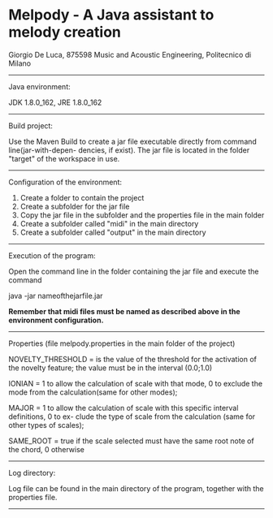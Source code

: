 # Melpody - A Java assistant to melody creation

Giorgio De Luca, 875598 Music and Acoustic Engineering, Politecnico di Milano


----------------------------------------------------------------------------------------------
Java environment: 

JDK 1.8.0_162, JRE 1.8.0_162

----------------------------------------------------------------------------------------------
Build project:

Use the Maven Build to create a jar file executable directly from command line(jar-with-depen-
dencies, if exist).
The jar file is located in the folder "target" of the workspace in use.

----------------------------------------------------------------------------------------------
Configuration of the environment:

1. Create a folder to contain the project
2. Create a subfolder for the jar file
3. Copy the jar file in the subfolder and the properties file in the main folder
4. Create a subfolder called "midi" in the main directory
5. Create a subfolder called "output" in the main directory

----------------------------------------------------------------------------------------------
Execution of the program:

Open the command line in the folder containing the jar file and execute the command 

java -jar nameofthejarfile.jar

<b>Remember that midi files must be named as described above in the environment configuration.</b>

----------------------------------------------------------------------------------------------
Properties (file melpody.properties in the main folder of the project)

NOVELTY_THRESHOLD = is the value of the threshold for the activation of the novelty feature;
					the value must be in the interval (0.0;1.0)

IONIAN = 1 to allow the calculation of scale with that mode, 0 to exclude the mode from the 
		calculation(same for other modes);
		
MAJOR = 1 to allow the calculation of scale with this specific interval definitions, 0 to ex-
		clude the type of scale from the calculation (same for other types of scales);

SAME_ROOT = true if the scale selected must have the same root note of the chord, 0 otherwise

----------------------------------------------------------------------------------------------
Log directory:

Log file can be found in the main directory of the program, together with the properties file.

----------------------------------------------------------------------------------------------
